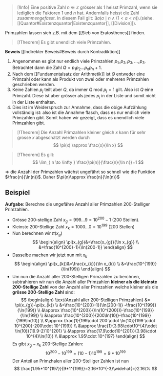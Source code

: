 >[!Info]
>Eine positive Zahl $n\in\mathbb{Z}$ grösser als $1$ heisst Primzahl, wenn sie lediglich die Faktoren $1$ und $n$ hat. 
>Andernfalls heisst die Zahl *zusammengefasst*. In diesem Fall gilt: $\exists a(a\mid n \land(1<a<n))$.(siehe. [[Quantor#Existenzquantor|Existenzquantor]], [[Division]]).

Primzahlen lassen sich z.B. mit dem [[Sieb von Eratosthenes]] finden.

>[!Theorem]
>Es gibt unendlich viele Primzahlen.

**Beweis** [[Indirekter Beweis#Beweis durch Kontradiktion]]
1. Angenommen es gibt nur endlich viele Primzahlen $p_{1},p_{2},p_{3},\dots ,p_{3}$. Betrachtet dann die Zahl $Q=p_{1}p_{2}\dots p_{n}p_{n}+1$.
2. Nach dem [[Fundamentalsatz der Arithmetik]] ist $Q$ entweder eine Primzahl oder kann als Produkt von zwei oder mehreren Primzahlen geschrieben werden.
3. Keine Zahlen $p_{j}$ teilt aber $Q$, da immer $Q \text{ mod } p_{j}=1$ gilt. Also ist $Q$ eine Primzahl. Diese ist aber grösser als jedes $p_{j}$ in der Liste und somit nicht in der Liste enthalten.
4. Dies ist im Weiderspruch zur Annahme, dass die obige Aufzählung vollständig ist: also ist die Annahme flasch, dass es nur endlich viele Primzahlen gibt. Somit haben wir gezeigt, dass es unendlich viele Primzahlen gibt.

>[!Theorem]
>Die Anzahl Primzahlen kleiner gleich $x$ kann für sehr grosse $x$ abgeschätzt werden durch
>$$
>\pi(x) \approx \frac{x}{\ln x}
>$$

>[!Theorem]
>Es gilt:
>$$
>\lim_{ n \to \infty } \frac{\pi(n)}{\frac{n}{\ln n}}=1
>$$

=> die Anzahl der Primzahlen wächst ungefährt so schnell wie die Funktion $\frac{n}{\ln(n)}$.
Daher $\pi(n)\approx \frac{n}{\ln(n)}$

## Beispiel
**Aufgabe**: Berechne die ungefähre Anzahl aller Primzahlen 200-Stelliger Primzahlen.


- Grösse 200-stellige Zahl $x_{g}=999\dots{9} = 10^{200}-1$ (200 Stellen).
- Kleinste 200-Stellige Zahl $x_{k}=1000\dots{0} = 10^{199}$ (200 Stellen)
- Nun berechnen wir $\pi(x_{g})$
$$
\begin{align}
\pi(x_{g})&=\frac{x_{g}}{\ln x_{g}} \\
&=\frac{10^{200}-1}{\ln(200-1)}
\end{align}
$$
- Dasselbe machen wir jetzt nun mit $x_{k}$
$$
\begin{align}
\pi(x_{k})&=\frac{x_{k}}{\ln x_{k}} \\
&=\frac{10^{199}}{\ln(199)}
\end{align}
$$
- Um nun die Anzahl aller 200-Stelligen Primzahlen zu berchnen, subtrahieren wir nun die Anzahl aller Primzahlen **kleiner als die kleinste 200-Stellige Zahl** von der Anzahl aller Primzahlen welche kleiner als die **grösse 200-Stellige Zahl** sind:
$$
\begin{align}
\text{Anzahl aller 200-Stelligen Primzahlen} &= \pi(x_{g})-\pi(x_{k}) \\
&=\frac{10^{200}-1}{\ln(200-1)} -\frac{10^{199}}{\ln(199)} \\
&\approx \frac{10^{200}}{\ln(10^{200})}-\frac{10^{199}}{\ln(199)} \\
&\approx \frac{10^{200}}{200\ln(10)}-\frac{10^{199}}{199\ln(10)} \\
&\approx \frac{1}{199\cdot 200 \cdot \ln(10)}(199 \cdot 10^{200}-200\cdot 10^{199}) \\
&\approx \frac{1}{3.98\cdot10^{4}\cdot \ln(10)}(19.9-2)10^{201} \\
&\approx \frac{17.9\cdot10^{201}}{3.98\cdot 10^{4}\ln(10)} \\
&\approx 1.95\cdot 10^{197}
\end{align}
$$
Es gibt $x_{g}-x_{k}$ 200-Stellige Zahlen:
$$
10^{200}-10^{199} = (10-1)10^{199} =9*10^{199}
$$
Der Anteil an Primzhalen aller 200-Stelliger Zahlen ist nun
$$
\frac{1.95*10^{197}}{9*1^{199}}=2.16*10^{-3}\widehat{=}2.16\%
$$
